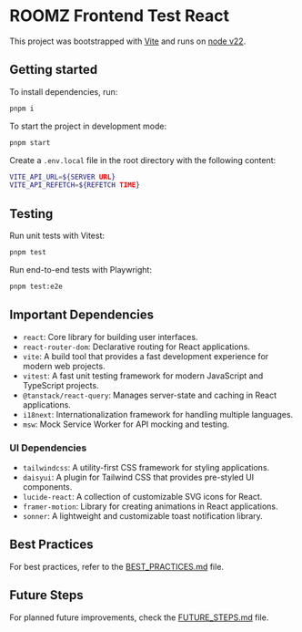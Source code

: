# ROOMZ Frontend Test React

This project was bootstrapped with [Vite](https://vite.dev/guide/) and runs on [node v22](https://nodejs.org/en/download).

## Getting started

To install dependencies, run:

```sh
pnpm i
```

To start the project in development mode:

```sh
pnpm start
```

Create a `.env.local` file in the root directory with the following content:

```sh
VITE_API_URL=${SERVER URL}
VITE_API_REFETCH=${REFETCH TIME}
```

## Testing

Run unit tests with Vitest:

```sh
pnpm test
```

Run end-to-end tests with Playwright:

```sh
pnpm test:e2e
```

## Important Dependencies

- `react`: Core library for building user interfaces.
- `react-router-dom`: Declarative routing for React applications.
- `vite`: A build tool that provides a fast development experience for modern web projects.
- `vitest`: A fast unit testing framework for modern JavaScript and TypeScript projects.
- `@tanstack/react-query`: Manages server-state and caching in React applications.
- `i18next`: Internationalization framework for handling multiple languages.
- `msw`: Mock Service Worker for API mocking and testing.

### UI Dependencies

- `tailwindcss`: A utility-first CSS framework for styling applications.
- `daisyui`: A plugin for Tailwind CSS that provides pre-styled UI components.
- `lucide-react`: A collection of customizable SVG icons for React.
- `framer-motion`: Library for creating animations in React applications.
- `sonner`: A lightweight and customizable toast notification library.

## Best Practices
For best practices, refer to the [BEST_PRACTICES.md](./docs/BEST_PRACTICES.md) file.

## Future Steps
For planned future improvements, check the [FUTURE_STEPS.md](./docs/FUTURE_STEPS.md) file.
